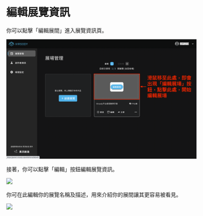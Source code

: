 # 編輯展覽資訊

你可以點擊「編輯展間」進入展覽資訊頁。

![](<../.gitbook/assets/image (2) (1) (1).png>)

接著，你可以點擊「編輯」按鈕編輯展覽資訊。

![](../.gitbook/assets/22.png)

你可在此編輯你的展覽名稱及描述，用來介紹你的展間讓其更容易被看見。

![](../.gitbook/assets/23.png)

